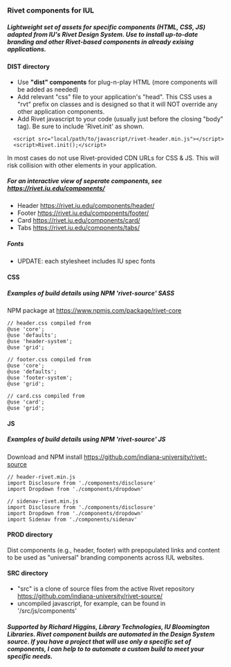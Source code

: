 ### Rivet components for IUL
##### Lightweight set of assets for specific components (HTML, CSS, JS) adapted from IU's Rivet Design System. Use to install up-to-date branding and other Rivet-based components in already exising applications. 

#### DIST directory
- Use **"dist" components** for plug-n-play HTML (more components will be added as needed)      
- Add relevant "css" file to your application's "head". This CSS uses a "rvt" prefix on classes and is designed so that it will NOT override any other application components.  
- Add Rivet javascript to your code (usually just before the closing "body" tag). Be sure to include 'Rivet.init' as shown. 
```  
  <script src="local/path/to/javascript/rivet-header.min.js"></script>
  <script>Rivet.init();</script>
```
In most cases do not use Rivet-provided CDN URLs for CSS & JS. This will risk collision with other elements in your application. 
      
##### For an interactive view of seperate components, see https://rivet.iu.edu/components/
- Header https://rivet.iu.edu/components/header/
- Footer https://rivet.iu.edu/components/footer/
- Card https://rivet.iu.edu/components/card/
- Tabs https://rivet.iu.edu/components/tabs/

##### Fonts
- UPDATE: each stylesheet includes IU spec fonts 

#### CSS
##### Examples of build details using NPM 'rivet-source' SASS
NPM package at https://www.npmjs.com/package/rivet-core
```
// header.css compiled from  
@use 'core';    
@use 'defaults';  
@use 'header-system';  
@use 'grid';  

// footer.css compiled from
@use 'core';    
@use 'defaults';
@use 'footer-system';   
@use 'grid';   

// card.css compiled from
@use 'card';
@use 'grid';

```
#### JS
##### Examples of build details using NPM 'rivet-source' JS
Download and NPM install https://github.com/indiana-university/rivet-source
```    
// header-rivet.min.js
import Disclosure from './components/disclosure'
import Dropdown from './components/dropdown'

// sidenav-rivet.min.js     
import Disclosure from './components/disclosure'    
import Dropdown from './components/dropdown'    
import Sidenav from './components/sidenav'    
```    
#### PROD directory        
Dist components (e.g., header, footer) with prepopulated links and content to be used as "universal" branding components across IUL websites.   

#### SRC directory     
- "src" is a clone of source files from the active Rivet repository https://github.com/indiana-university/rivet-source/
- uncompiled javascript, for example, can be found in '/src/js/components'

##### Supported by Richard Higgins, Library Technologies, IU Bloomington Libraries. Rivet component builds are automated in the Design System source. If you have a project that will use only a specific set of components, I can help to to automate a custom build to meet your specific needs. 

